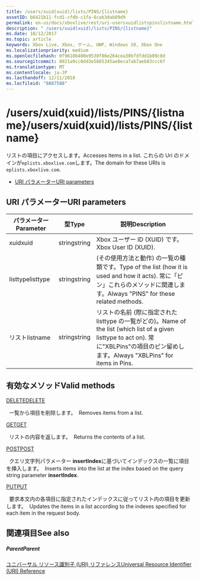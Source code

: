 ```yaml
---
title: /users/xuid(xuid)/lists/PINS/{listname}
assetID: b6421b11-fcd1-cfdb-c1fa-6cab3dab89d9
permalink: en-us/docs/xboxlive/rest/uri-usersxuidlistspinslistname.html
description: " /users/xuid(xuid)/lists/PINS/{listname}"
ms.date: 10/12/2017
ms.topic: article
keywords: Xbox Live, Xbox, ゲーム, UWP, Windows 10, Xbox One
ms.localizationpriority: medium
ms.openlocfilehash: 0f9610b400e9530f86e264cea30bfdfdd1b09c8d
ms.sourcegitcommit: 8921a9cc0dd3e5665345ae8eca7ab7aeb83ccc6f
ms.translationtype: MT
ms.contentlocale: ja-JP
ms.lasthandoff: 12/11/2018
ms.locfileid: "8887588"
---
```

# <a name="usersxuidxuidlistspinslistname"></a><span data-ttu-id="cbd50-104">/users/xuid(xuid)/lists/PINS/{listname}</span><span class="sxs-lookup"><span data-stu-id="cbd50-104">/users/xuid(xuid)/lists/PINS/{listname}</span></span>
<span data-ttu-id="cbd50-105">リストの項目にアクセスします。</span><span class="sxs-lookup"><span data-stu-id="cbd50-105">Accesses items in a list.</span></span> <span data-ttu-id="cbd50-106">これらの Uri のドメインが`eplists.xboxlive.com`します。</span><span class="sxs-lookup"><span data-stu-id="cbd50-106">The domain for these URIs is `eplists.xboxlive.com`.</span></span>
 
  * [<span data-ttu-id="cbd50-107">URI パラメーター</span><span class="sxs-lookup"><span data-stu-id="cbd50-107">URI parameters</span></span>](#ID4EV)
 
<a id="ID4EV"></a>

 
## <a name="uri-parameters"></a><span data-ttu-id="cbd50-108">URI パラメーター</span><span class="sxs-lookup"><span data-stu-id="cbd50-108">URI parameters</span></span>
 
| <span data-ttu-id="cbd50-109">パラメーター</span><span class="sxs-lookup"><span data-stu-id="cbd50-109">Parameter</span></span>| <span data-ttu-id="cbd50-110">型</span><span class="sxs-lookup"><span data-stu-id="cbd50-110">Type</span></span>| <span data-ttu-id="cbd50-111">説明</span><span class="sxs-lookup"><span data-stu-id="cbd50-111">Description</span></span>| 
| --- | --- | --- | 
| <span data-ttu-id="cbd50-112">xuid</span><span class="sxs-lookup"><span data-stu-id="cbd50-112">xuid</span></span>| <span data-ttu-id="cbd50-113">string</span><span class="sxs-lookup"><span data-stu-id="cbd50-113">string</span></span>| <span data-ttu-id="cbd50-114">Xbox ユーザー ID (XUID) です。</span><span class="sxs-lookup"><span data-stu-id="cbd50-114">Xbox User ID (XUID).</span></span>| 
| <span data-ttu-id="cbd50-115">listtype</span><span class="sxs-lookup"><span data-stu-id="cbd50-115">listtype</span></span>| <span data-ttu-id="cbd50-116">string</span><span class="sxs-lookup"><span data-stu-id="cbd50-116">string</span></span>| <span data-ttu-id="cbd50-117">(その使用方法と動作) の一覧の種類です。</span><span class="sxs-lookup"><span data-stu-id="cbd50-117">Type of the list (how it is used and how it acts).</span></span> <span data-ttu-id="cbd50-118">常に「ピン」これらのメソッドに関連します。</span><span class="sxs-lookup"><span data-stu-id="cbd50-118">Always "PINS" for these related methods.</span></span>| 
| <span data-ttu-id="cbd50-119">リスト</span><span class="sxs-lookup"><span data-stu-id="cbd50-119">listname</span></span>| <span data-ttu-id="cbd50-120">string</span><span class="sxs-lookup"><span data-stu-id="cbd50-120">string</span></span>| <span data-ttu-id="cbd50-121">リストの名前 (際に指定された listtype の一覧がどの)。</span><span class="sxs-lookup"><span data-stu-id="cbd50-121">Name of the list (which list of a given listtype to act on).</span></span> <span data-ttu-id="cbd50-122">常に"XBLPins"の項目のピン留めします。</span><span class="sxs-lookup"><span data-stu-id="cbd50-122">Always "XBLPins" for items in Pins.</span></span>| 
  
<a id="ID4EGC"></a>

 
## <a name="valid-methods"></a><span data-ttu-id="cbd50-123">有効なメソッド</span><span class="sxs-lookup"><span data-stu-id="cbd50-123">Valid methods</span></span>

[<span data-ttu-id="cbd50-124">DELETE</span><span class="sxs-lookup"><span data-stu-id="cbd50-124">DELETE</span></span>](uri-usersxuidlistspinslistnamedelete.md)

<span data-ttu-id="cbd50-125">&nbsp;&nbsp;一覧から項目を削除します。</span><span class="sxs-lookup"><span data-stu-id="cbd50-125">&nbsp;&nbsp;Removes items from a list.</span></span>

[<span data-ttu-id="cbd50-126">GET</span><span class="sxs-lookup"><span data-stu-id="cbd50-126">GET</span></span>](uri-usersxuidlistspinslistnameget.md)

<span data-ttu-id="cbd50-127">&nbsp;&nbsp;リストの内容を返します。</span><span class="sxs-lookup"><span data-stu-id="cbd50-127">&nbsp;&nbsp;Returns the contents of a list.</span></span>

[<span data-ttu-id="cbd50-128">POST</span><span class="sxs-lookup"><span data-stu-id="cbd50-128">POST</span></span>](uri-usersxuidlistspinslistnamepost.md)

<span data-ttu-id="cbd50-129">&nbsp;&nbsp;クエリ文字列パラメーター **insertIndex**に基づいてインデックスの一覧に項目を挿入します。</span><span class="sxs-lookup"><span data-stu-id="cbd50-129">&nbsp;&nbsp;Inserts items into the list at the index based on the query string parameter **insertIndex**.</span></span>

[<span data-ttu-id="cbd50-130">PUT</span><span class="sxs-lookup"><span data-stu-id="cbd50-130">PUT</span></span>](uri-usersxuidlistspinslistnameput.md)

<span data-ttu-id="cbd50-131">&nbsp;&nbsp;要求本文内の各項目に指定されたインデックスに従ってリスト内の項目を更新します。</span><span class="sxs-lookup"><span data-stu-id="cbd50-131">&nbsp;&nbsp;Updates the items in a list according to the indexes specified for each item in the request body.</span></span>
 
<a id="ID4EZC"></a>

 
## <a name="see-also"></a><span data-ttu-id="cbd50-132">関連項目</span><span class="sxs-lookup"><span data-stu-id="cbd50-132">See also</span></span>
 
<a id="ID4E2C"></a>

 
##### <a name="parent"></a><span data-ttu-id="cbd50-133">Parent</span><span class="sxs-lookup"><span data-stu-id="cbd50-133">Parent</span></span> 

[<span data-ttu-id="cbd50-134">ユニバーサル リソース識別子 (URI) リファレンス</span><span class="sxs-lookup"><span data-stu-id="cbd50-134">Universal Resource Identifier (URI) Reference</span></span>](../atoc-xboxlivews-reference-uris.md)

   